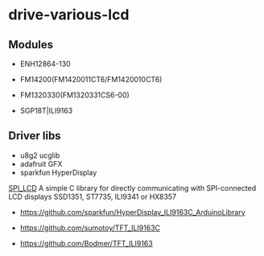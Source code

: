 # drive-various-lcd

## Modules

* ENH12864-130 

* FM14200(FM1420011CT6/FM1420010CT6)


* FM1320330(FM1320331CS6-00)


* SGP18T|ILI9163





## Driver libs

* u8g2 ucglib
* adafruit GFX
* sparkfun HyperDisplay

[SPI_LCD](https://github.com/bitbank2/SPI_LCD)  A simple C library for directly communicating with SPI-connected LCD displays 
 SSD1351, ST7735, ILI9341 or HX8357
 
 * https://github.com/sparkfun/HyperDisplay_ILI9163C_ArduinoLibrary

* https://github.com/sumotoy/TFT_ILI9163C

* https://github.com/Bodmer/TFT_ILI9163
